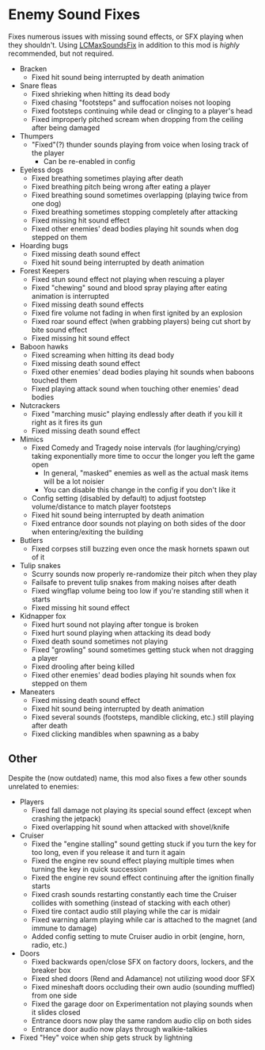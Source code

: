 # Enemy Sound Fixes
Fixes numerous issues with missing sound effects, or SFX playing when they shouldn't. Using [LCMaxSoundsFix](https://thunderstore.io/c/lethal-company/p/Hardy/LCMaxSoundsFix/) in addition to this mod is *highly* recommended, but not required.
- Bracken
  - Fixed hit sound being interrupted by death animation
- Snare fleas
  - Fixed shrieking when hitting its dead body
  - Fixed chasing "footsteps" and suffocation noises not looping
  - Fixed footsteps continuing while dead or clinging to a player's head
  - Fixed improperly pitched scream when dropping from the ceiling after being damaged
- Thumpers
  - "Fixed"(?) thunder sounds playing from voice when losing track of the player
    - Can be re-enabled in config
- Eyeless dogs
  - Fixed breathing sometimes playing after death
  - Fixed breathing pitch being wrong after eating a player
  - Fixed breathing sound sometimes overlapping (playing twice from one dog)
  - Fixed breathing sometimes stopping completely after attacking
  - Fixed missing hit sound effect
  - Fixed other enemies' dead bodies playing hit sounds when dog stepped on them
- Hoarding bugs
  - Fixed missing death sound effect
  - Fixed hit sound being interrupted by death animation
- Forest Keepers
  - Fixed stun sound effect not playing when rescuing a player
  - Fixed "chewing" sound and blood spray playing after eating animation is interrupted
  - Fixed missing death sound effects
  - Fixed fire volume not fading in when first ignited by an explosion
  - Fixed roar sound effect (when grabbing players) being cut short by bite sound effect
  - Fixed missing hit sound effect
- Baboon hawks
  - Fixed screaming when hitting its dead body
  - Fixed missing death sound effect
  - Fixed other enemies' dead bodies playing hit sounds when baboons touched them
  - Fixed playing attack sound when touching other enemies' dead bodies
- Nutcrackers
  - Fixed "marching music" playing endlessly after death if you kill it right as it fires its gun
  - Fixed missing death sound effect
- Mimics
  - Fixed Comedy and Tragedy noise intervals (for laughing/crying) taking exponentially more time to occur the longer you left the game open
    - In general, "masked" enemies as well as the actual mask items will be a lot noisier
    - You can disable this change in the config if you don't like it
  - Config setting (disabled by default) to adjust footstep volume/distance to match player footsteps
  - Fixed hit sound being interrupted by death animation
  - Fixed entrance door sounds not playing on both sides of the door when entering/exiting the building
- Butlers
  - Fixed corpses still buzzing even once the mask hornets spawn out of it
- Tulip snakes
  - Scurry sounds now properly re-randomize their pitch when they play
  - Failsafe to prevent tulip snakes from making noises after death
  - Fixed wingflap volume being too low if you're standing still when it starts
  - Fixed missing hit sound effect
- Kidnapper fox
  - Fixed hurt sound not playing after tongue is broken
  - Fixed hurt sound playing when attacking its dead body
  - Fixed death sound sometimes not playing
  - Fixed "growling" sound sometimes getting stuck when not dragging a player
  - Fixed drooling after being killed
  - Fixed other enemies' dead bodies playing hit sounds when fox stepped on them
- Maneaters
  - Fixed missing death sound effect
  - Fixed hit sound being interrupted by death animation
  - Fixed several sounds (footsteps, mandible clicking, etc.) still playing after death
  - Fixed clicking mandibles when spawning as a baby

## Other
Despite the (now outdated) name, this mod also fixes a few other sounds unrelated to enemies:
- Players
  - Fixed fall damage not playing its special sound effect (except when crashing the jetpack)
  - Fixed overlapping hit sound when attacked with shovel/knife
- Cruiser
  - Fixed the "engine stalling" sound getting stuck if you turn the key for too long, even if you release it and turn it again
  - Fixed the engine rev sound effect playing multiple times when turning the key in quick succession
  - Fixed the engine rev sound effect continuing after the ignition finally starts
  - Fixed crash sounds restarting constantly each time the Cruiser collides with something (instead of stacking with each other)
  - Fixed tire contact audio still playing while the car is midair
  - Fixed warning alarm playing while car is attached to the magnet (and immune to damage)
  - Added config setting to mute Cruiser audio in orbit (engine, horn, radio, etc.)
- Doors
  - Fixed backwards open/close SFX on factory doors, lockers, and the breaker box
  - Fixed shed doors (Rend and Adamance) not utilizing wood door SFX
  - Fixed mineshaft doors occluding their own audio (sounding muffled) from one side
  - Fixed the garage door on Experimentation not playing sounds when it slides closed
  - Entrance doors now play the same random audio clip on both sides
  - Entrance door audio now plays through walkie-talkies
- Fixed "Hey" voice when ship gets struck by lightning